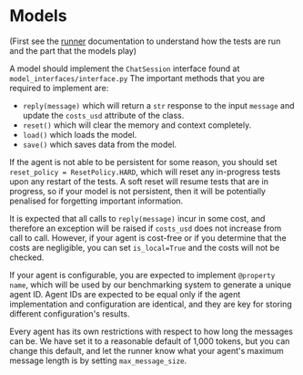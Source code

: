 # Models

(First see the [runner](../runner/README.md) documentation to understand how the tests are run and the part that the models play)


A model should implement the `ChatSession` interface found at `model_interfaces/interface.py` The important methods that you are required to implement are:

* `reply(message)` which will return a `str` response to the input `message` and update the `costs_usd` attribute of the class. 
* `reset()` which will clear the memory and context completely.
* `load()` which loads the model.
* `save()` which saves data from the model.

If the agent is not able to be persistent for some reason, you should set `reset_policy = ResetPolicy.HARD`, which will reset any in-progress tests upon any restart of the tests. A soft reset will resume tests that are in progress, so if your model is not persistent, then it will be potentially penalised for forgetting important information.

It is expected that all calls to `reply(message)` incur in some cost, and therefore an exception will be raised if `costs_usd` does not increase from call to call. However, if your agent is cost-free or if you determine that the costs are negligible, you can set `is_local=True` and the costs will not be checked.

If your agent is configurable, you are expected to implement `@property name`, which will be used by our benchmarking system to generate a unique agent ID. Agent IDs are expected to be equal only if the agent implementation and configuration are identical, and they are key for storing different configuration's results.

Every agent has its own restrictions with respect to how long the messages can be. We have set it to a reasonable default of 1,000 tokens, but you can change this default, and let the runner know what your agent's maximum message length is by setting `max_message_size`.